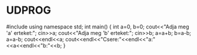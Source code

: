 # UDPROG
#include <iostream>
using namespace std;
int main()
{
int a=0, b=0;
cout<<"Adja meg 'a' erteket:";
cin>>a;
cout<<"Adja meg 'b' erteket:";
cin>>b;
a=a+b;
b=a-b;
a=a-b;
cout<<endl<<a;
cout<<endl<<"Csere:"<<endl<<"a:"<<a<<endl<<"b:"<<b;
}
